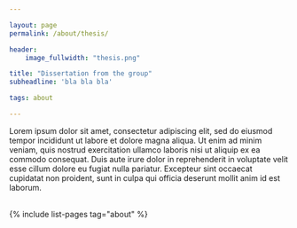 ```yaml
---

layout: page
permalink: /about/thesis/

header:
    image_fullwidth: "thesis.png"

title: "Dissertation from the group"
subheadline: 'bla bla bla'

tags: about

---
```


Lorem ipsum dolor sit amet, consectetur adipiscing elit, sed do eiusmod tempor incididunt ut labore et dolore magna aliqua. Ut enim ad minim veniam, quis nostrud exercitation ullamco laboris nisi ut aliquip ex ea commodo consequat. Duis aute irure dolor in reprehenderit in voluptate velit esse cillum dolore eu fugiat nulla pariatur. Excepteur sint occaecat cupidatat non proident, sunt in culpa qui officia deserunt mollit anim id est laborum.

<br>
{% include list-pages tag="about" %}